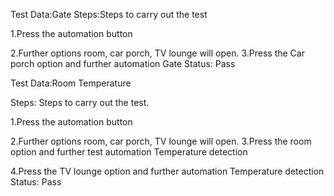 
Test Data:Gate Steps:Steps to carry out the test

1.Press the automation button

2.Further options room, car porch, TV lounge will open.
3.Press the Car porch option and further automation Gate Status: Pass

Test Data:Room Temperature

Steps: Steps to carry out the test.

1.Press the automation button

2.Further options room, car porch, TV lounge will open.
3.Press the room option and further test automation Temperature detection

4.Press the TV lounge option and further automation Temperature detection Status: Pass
